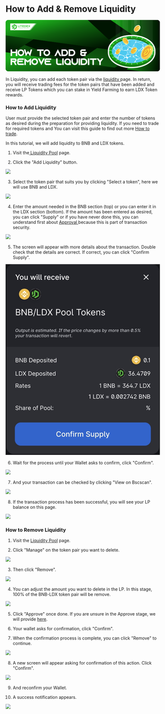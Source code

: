 # How to Add & Remove Liquidity

![](../../.gitbook/assets/8.-how-to-add-_-remove-liquidity%20%281%29.svg)

In Liquidity, you can add each token pair via the [liquidity ](https://swap.litedex.io/#/swap)page. In return, you will receive trading fees for the token pairs that have been added and receive LP Tokens which you can stake in Yield Farming to earn LDX Token rewards.

### **How to Add Liquidity**

User must provide the selected token pair and enter the number of tokens as desired during the preparation for providing liquidity. If you need to trade for required tokens and You can visit this guide to find out more [How to trade](how-to-trade.md).

In this tutorial, we will add liquidity to BNB and LDX tokens.

1. Visit the[ Liquidity Pool](https://swap.litedex.io/#/pool) page.

2. Click the "Add Liquidity" button.

![](https://gblobscdn.gitbook.com/assets%2F-Mfq-xr1Ba1zZ4TSvXC0%2F-Mh2DdTJRJSE6iZORIeM%2F-Mh2F9KVYZQ31kmkxqlN%2F56316DF2-AE26-4716-A921-CE3B43F7DF66_4_5005_c.jpeg?alt=media&token=d93e4299-aa68-4fef-a9c3-87249af6f4c4)

3. Select the token pair that suits you by clicking "Select a token", here we will use BNB and LDX.

![](https://gblobscdn.gitbook.com/assets%2F-Mfq-xr1Ba1zZ4TSvXC0%2F-Mh1TmElVDw8pf7WOiUU%2F-Mh1zTPMJVX-VFgj8lmC%2F0A65B666-BE7F-40CE-AA1B-BFAD94FD9910_1_105_c.jpeg?alt=media&token=3948fe92-a0f1-45f4-a3d7-ed24d0c5d452)

4. Enter the amount needed in the BNB section \(top\) or you can enter it in the LDX section \(bottom\). If the amount has been entered as desired, you can click "Supply" or if you have never done this, you can understand first about [Approval ](../../get-started/approval-introduction.md)because this is part of transaction security.

![](https://gblobscdn.gitbook.com/assets%2F-Mfq-xr1Ba1zZ4TSvXC0%2F-Mh1TmElVDw8pf7WOiUU%2F-Mh2-jUBQa-sVnKoDMeS%2FEF194B04-548B-4A96-9227-741E421FA2D4_1_105_c.jpeg?alt=media&token=d83f6f60-0a3d-467f-a0ad-dfd33c65c4f0)

5. The screen will appear with more details about the transaction. Double check that the details are correct. If correct, you can click "Confirm Supply".

![](../../.gitbook/assets/1725172e-1587-415f-973d-6fe8983a2179_1_201_a.jpeg)

6. Wait for the process until your Wallet asks to confirm, click "Confirm".

![](https://gblobscdn.gitbook.com/assets%2F-Mfq-xr1Ba1zZ4TSvXC0%2F-Mh1TmElVDw8pf7WOiUU%2F-Mh21bRAKtlGn2H76zqM%2F064F2C87-5375-46A4-99F3-18D2407A9EBE_1_201_a.jpeg?alt=media&token=1f2e4a39-4d0c-4a53-8f4d-376928a40bea)

7. And your transaction can be checked by clicking "View on Bscscan".

![](https://gblobscdn.gitbook.com/assets%2F-Mfq-xr1Ba1zZ4TSvXC0%2F-Mh1TmElVDw8pf7WOiUU%2F-Mh2235Nwu4IQxpy_637%2F6847D8C7-4AF6-4AAF-AA75-01A47319830D_1_201_a.jpeg?alt=media&token=18801b7a-fe6f-4a27-aa50-f78dd7bf5745)

8. If the transaction process has been successful, you will see your LP balance on this page.

![](https://gblobscdn.gitbook.com/assets%2F-Mfq-xr1Ba1zZ4TSvXC0%2F-Mh1TmElVDw8pf7WOiUU%2F-Mh234RRLUE2ZnW4yw4o%2FD755D3E8-AFB1-4781-812A-650138F87A86_1_201_a.jpeg?alt=media&token=a0ff3fb1-6ab3-43de-a9f6-dbc92597b5d0)

### **How to Remove Liquidity**

1. Visit the [Liquidity Pool](https://swap.litedex.io/#/pool) page.

2. Click "Manage" on the token pair you want to delete.

![](https://gblobscdn.gitbook.com/assets%2F-Mfq-xr1Ba1zZ4TSvXC0%2F-Mh1TmElVDw8pf7WOiUU%2F-Mh25ebYnEIXxdKcYdaw%2FD954EE0D-6F51-4087-A429-1C0C7F67A5B3_1_201_a.jpeg?alt=media&token=618fef51-853e-407f-9206-a8d28fd3f9f0)

3. Then click "Remove".

![](https://gblobscdn.gitbook.com/assets%2F-Mfq-xr1Ba1zZ4TSvXC0%2F-Mh1TmElVDw8pf7WOiUU%2F-Mh2625vCmzERRE66-29%2FD755D3E8-AFB1-4781-812A-650138F87A86_1_201_a.jpeg?alt=media&token=b43ea1dd-e687-4fae-994d-ab8eecf6c352)

4. You can adjust the amount you want to delete in the LP. In this stage, 100% of the BNB-LDX token pair will be remove.

![](https://gblobscdn.gitbook.com/assets%2F-Mfq-xr1Ba1zZ4TSvXC0%2F-Mh1TmElVDw8pf7WOiUU%2F-Mh26fUo8lYwB3X0HkJq%2F843F61D1-3974-456C-92F4-B7C85900C279_1_105_c.jpeg?alt=media&token=9d38f823-5702-4c9d-8f30-98cf51212bca)

5. Click "Approve" once done. If you are unsure in the Approve stage, we will provide [here](../../get-started/approval-introduction.md).

6. Your wallet asks for confirmation, click "Confirm".

7. When the confirmation process is complete, you can click "Remove" to continue.

![](https://gblobscdn.gitbook.com/assets%2F-Mfq-xr1Ba1zZ4TSvXC0%2F-Mh1TmElVDw8pf7WOiUU%2F-Mh2724wyX51gdEwD6tw%2F8ACCEFCD-CB38-4C81-8579-05F1AE9CFE91_1_105_c.jpeg?alt=media&token=94643d39-1bcf-497b-9799-c3187ad5e567)

8. A new screen will appear asking for confirmation of this action. Click "Confirm".

![](https://gblobscdn.gitbook.com/assets%2F-Mfq-xr1Ba1zZ4TSvXC0%2F-Mh1TmElVDw8pf7WOiUU%2F-Mh27QWU04mHPPHJND0L%2F6DA6C8C1-0FDD-438F-A76C-3B9D655BD3DC_1_201_a.jpeg?alt=media&token=f06c41ca-cc05-4114-8af5-b589207180b7)

9. And reconfirm your Wallet.

10. A success notification appears.

![](https://gblobscdn.gitbook.com/assets%2F-Mfq-xr1Ba1zZ4TSvXC0%2F-Mh1TmElVDw8pf7WOiUU%2F-Mh27mkV2VVG_bywvYpn%2F120F7744-E1AB-4634-9781-4EB7842AD185_4_5005_c.jpeg?alt=media&token=e137f29a-b4c8-4aab-b29a-390f0f612c38)

